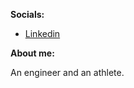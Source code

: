 **Socials:**

- [Linkedin](https://www.linkedin.com/in/khair-talap-671b6631b/)

**About me:**

An engineer and an athlete.
